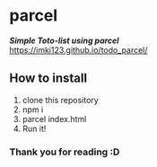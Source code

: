 # parcel
***Simple Toto-list using parcel***  
https://imki123.github.io/todo_parcel/  

## How to install
1. clone this repository
2. npm i
3. parcel index.html
4. Run it!

### Thank you for reading :D
